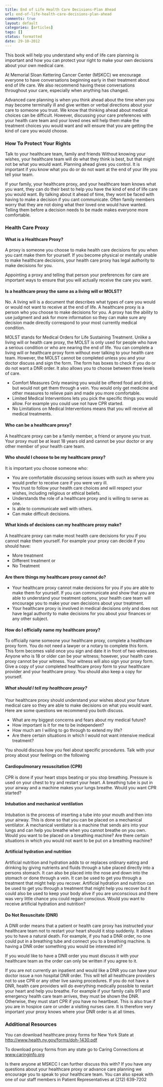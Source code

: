 ```yaml
---
title: End of Life Health Care Decisions-Plan Ahead
url: end-of-life-health-care-decisions-plan-ahead
comments: true
layout: default
categories: [articles]
tags: []
status: formatted 
date: 29-10-2012
---
```

This book will help you understand why end of life care planning is important and how you can protect your right to make your own decisions about your own medical care. 

At Memorial Sloan Kettering Cancer Center (MSKCC) we encourage everyone to have conversations beginning early in their treatment about end of life care. We also recommend having these conversations throughout your care, especially when anything has changed. 

Advanced care planning is when you think ahead about the time when you may become terminally ill and give written or verbal directions about your care to someone you trust. We know that thinking ahead about medical choices can be difficult. However, discussing your care preferences with your health care team and your loved ones will help them make the treatment choices you would want and will ensure that you are getting the kind of care you would choose. 

### How To Protect Your Rights
Talk to your healthcare team, family and friends
Without knowing your wishes, your healthcare team will do what they think is best, but that might not be what you would want. Planning ahead gives you control. It is important if you know what you do or do not want at the end of your life you tell your team. 

If your family, your healthcare proxy, and your healthcare team knows what you want, they can do their best to help you have the kind of end of life care you would want. By talking about it ahead of time, they wont be faced with having to make a decision if you cant communicate. Often family members worry that they are not doing what their loved one would have wanted. Telling them before a decision needs to be made makes everyone more comfortable. 

### Health Care Proxy

#### What is a Healthcare Proxy?
A proxy is someone you choose to make health care decisions for you when you cant make them for yourself. If you become physical or mentally unable to make healthcare decisions, your health care proxy has legal authority to make decisions for you. 

Appointing a proxy and telling that person your preferences for care are important ways to ensure that you will actually receive the care you want. 

#### Is a healthcare proxy the same as a living will or MOLST?
No. A living will is a document that describes what types of care you would or would not want to receive at the end of life. A healthcare proxy is a person who you choose to make decisions for you. A proxy has the ability to use judgment and ask for more information so they can make sure any decision made directly correspond to your most currently medical condition.

MOLST stands for Medical Orders for Life Sustaining Treatment. Unlike a living will or health care proxy, the MOLST is only used for people who have a serious condition or who are nearing the end of life. You can complete a living will or healthcare proxy form without ever talking to your health care team. However, the MOLST cannot be completed unless you and your doctor discuss and sign the form. The form has boxes to check if you do or do not want a DNR order. It also allows you to choose between three levels of care.

* Comfort Measures Only meaning you would be offered food and drink, but would not get them through a vein. You would only get medicine and other measures to relieve pain and made you more comfortable.
* Limited Medical Interventions lets you pick the specific things you would allow. For example you could use not have CPR started.
* No Limitations on Medical Interventions means that you will receive all medical treatments. 


#### Who can be a healthcare proxy?
A healthcare proxy can be a family member, a friend or anyone you trust.  Your proxy must be at least 18 years old and cannot be your doctor or any other member of your health care team. 

#### Who should I choose to be my healthcare proxy?
It is important you choose someone who:

* You are comfortable discussing serious issues with such as where you would prefer to receive care if you were very ill. 
* You trust to follow your health care choices and will respect your wishes, including religious or ethical beliefs. 
* Understands the role of a healthcare proxy and is willing to serve as one.
* Is able to communicate well with others.
* Can make difficult decisions.

#### What kinds of decisions can my healthcare proxy make?
A healthcare proxy can make most health care decisions for you if you cannot make them yourself. For example your proxy can decide if you should have:

* More treatment
* Different treatment or
* No Treatment

#### Are there things my healthcare proxy cannot do?

* Your healthcare proxy cannot make decisions for you if you are able to make them for yourself. If you can communicate and show that you are able to understand your treatment options, your health care team will encourage you to make your own decisions about your treatment. 
* Your healthcare proxy is involved in medical decisions only and does not have legal authority to make decisions for you about your finances or any other subject.

#### How do I officially name my healthcare proxy?
To officially name someone your healthcare proxy, complete a healthcare proxy form. You do not need a lawyer or a notary to complete this form.  This form becomes valid once you sign and date it in front of two witnesses. Anyone who is 18 or older can be your witness; however, your health care proxy cannot be your witness. Your witness will also sign your proxy form.  Give a copy of your completed healthcare proxy form to your healthcare provider and your healthcare proxy. You should also keep a copy for yourself. 

##### What should I tell my healthcare proxy?
Your healthcare proxy should understand your wishes about your future medical care so they are able to make decisions on what you would want.  Here are some questions we recommend you both discuss.

* What are my biggest concerns and fears about my medical future?
* How important is it for me to be independent? 
* How much am I willing to go through to extend my life?
* Are there certain situations in which I would not want intensive medical treatment?

You should discuss how you feel about specific procedures. Talk with your proxy about your feelings on the following 

#### Cardiopulmonary resuscitation (CPR)
CPR is done if your heart stops beating or you stop breathing. Pressure is used on your chest to try and restart your heart. A breathing tube is put in your airway and a machine makes your lungs breathe. Would you want CPR started?

#### Intubation and mechanical ventilation
Intubation is the process of inserting a tube into your mouth and then into your airway. This is done so that you can be placed on a mechanical ventilator. A mechanical ventilator is a machine that sends airs into your lungs and can help you breathe when you cannot breathe on you own.  Would you want to be placed on a breathing machine? Are there certain situations in which you would not want to be put on a breathing machine? 

#### Artificial hydration and nutrition
Artificial nutrition and hydration adds to or replaces ordinary eating and drinking by giving nutrients and fluids through a tube placed directly into a persons stomach. It can also be placed into the nose and down into the stomach or done through a vein.  It can be used to get you through a treatment that might help you recover. Artificial hydration and nutrition can be used to get you through a treatment that might help you recover but it could also be used to keep your body alive if you are unconscious and there was very little chance you could regain conscious. Would you want to receive artificial hydration and nutrition?

#### Do Not Resuscitate (DNR) 
A DNR order means that a patient or health care proxy has instructed your healthcare team not to restart your heart should it stop suddenly. It allows you to have a natural death.  For example, if you had a DNR order, no one could put in a breathing tube and connect you to a breathing machine. Is having a DNR order something you would be interested in? 

If you would like to have a DNR order you must discuss it with your healthcare team as the order can only be written if you agree to it.

If you are not currently an inpatient and would like a DNR you can have your doctor issue a non hospital DNR order. This will tell all healthcare providers not to use CPR or any other live saving procedures. If you do not have a DNR, health care providers will do everything medically possible to restart your heart and help you breathe. For example if your family calls 911 and emergency health care team arrives, they must be shown the DNR. Otherwise, they must start CPR if you have no heartbeat. This is also true if you are in hospice care or under a visiting nurses care. It is therefore very important your proxy knows where your DNR order is at all times. 


### Additional Resources 

You can download healthcare proxy forms for New York State at
http://www.health.ny.gov/forms/doh-1430.pdf

To download proxy forms from any state go to Caring Connections at www.caringinfo.org 

Is there anyone at MSKCC I can further discuss this with?
If you have any questions about your healthcare proxy or advance care planning we encourage you to speak to your healthcare team. You can also speak with one of our staff members in Patient Representatives at (212) 639-7202

